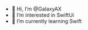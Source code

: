 - 👋 Hi, I’m @GalaxyAX
- 👀 I’m interested in SwiftUi
- 🌱 I’m currently learning Swift


<!---
GalaxyAX/GalaxyAX is a ✨ special ✨ repository because its `README.md` (this file) appears on your GitHub profile.
You can click the Preview link to take a look at your changes.
--->
